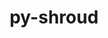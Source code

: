 ---
title: "py-shroud"
layout: cache
categories: [package, develop]
meta: {"versions": ["0.12.1", "0.12.2"], "compilers": ["gcc@=7.5.0"], "oss": ["ubuntu18.04"], "platforms": ["linux"], "targets": ["x86_64", "x86_64_v3"], "stacks": ["radiuss", "root"], "num_specs": 43, "num_specs_by_stack": {"root": 43, "radiuss": 43}}
spec_details: [{"hash": "6xfzh32feezvxmnb56b3wzdfkagaxp3y", "compiler": "gcc@=7.5.0", "versions": ["0.12.1"], "os": "ubuntu18.04", "platform": "linux", "target": "x86_64", "variants": [], "stacks": ["root", "radiuss"], "size": "-", "tarball": "https://binaries.spack.io/develop/build_cache/linux-ubuntu18.04-x86_64/gcc-7.5.0/py-shroud-0.12.1/linux-ubuntu18.04-x86_64-gcc-7.5.0-py-shroud-0.12.1-6xfzh32feezvxmnb56b3wzdfkagaxp3y.spack"}, {"hash": "bpy5tqwd3vc3m5wfihvlubljqidsw4sw", "compiler": "gcc@=7.5.0", "versions": ["0.12.1"], "os": "ubuntu18.04", "platform": "linux", "target": "x86_64", "variants": [], "stacks": ["root", "radiuss"], "size": "-", "tarball": "https://binaries.spack.io/develop/build_cache/linux-ubuntu18.04-x86_64/gcc-7.5.0/py-shroud-0.12.1/linux-ubuntu18.04-x86_64-gcc-7.5.0-py-shroud-0.12.1-bpy5tqwd3vc3m5wfihvlubljqidsw4sw.spack"}, {"hash": "22xp3pz2ws7tv3cu5lkqh6gei5q3vw5z", "compiler": "gcc@=7.5.0", "versions": ["0.12.1"], "os": "ubuntu18.04", "platform": "linux", "target": "x86_64", "variants": [], "stacks": ["root", "radiuss"], "size": "-", "tarball": "https://binaries.spack.io/develop/build_cache/linux-ubuntu18.04-x86_64/gcc-7.5.0/py-shroud-0.12.1/linux-ubuntu18.04-x86_64-gcc-7.5.0-py-shroud-0.12.1-22xp3pz2ws7tv3cu5lkqh6gei5q3vw5z.spack"}, {"hash": "2o5gjymjqq6gdh32tfy4iouuioxdpfj6", "compiler": "gcc@=7.5.0", "versions": ["0.12.1"], "os": "ubuntu18.04", "platform": "linux", "target": "x86_64", "variants": [], "stacks": ["root", "radiuss"], "size": "-", "tarball": "https://binaries.spack.io/develop/build_cache/linux-ubuntu18.04-x86_64/gcc-7.5.0/py-shroud-0.12.1/linux-ubuntu18.04-x86_64-gcc-7.5.0-py-shroud-0.12.1-2o5gjymjqq6gdh32tfy4iouuioxdpfj6.spack"}, {"hash": "gbsdxrgkcfqct7ibncjtt4agquth3isb", "compiler": "gcc@=7.5.0", "versions": ["0.12.1"], "os": "ubuntu18.04", "platform": "linux", "target": "x86_64", "variants": [], "stacks": ["root", "radiuss"], "size": "-", "tarball": "https://binaries.spack.io/develop/build_cache/linux-ubuntu18.04-x86_64/gcc-7.5.0/py-shroud-0.12.1/linux-ubuntu18.04-x86_64-gcc-7.5.0-py-shroud-0.12.1-gbsdxrgkcfqct7ibncjtt4agquth3isb.spack"}, {"hash": "23k246sxmnw4dzdcasqs4vdzr56yctb2", "compiler": "gcc@=7.5.0", "versions": ["0.12.1"], "os": "ubuntu18.04", "platform": "linux", "target": "x86_64", "variants": [], "stacks": ["root", "radiuss"], "size": "-", "tarball": "https://binaries.spack.io/develop/build_cache/linux-ubuntu18.04-x86_64/gcc-7.5.0/py-shroud-0.12.1/linux-ubuntu18.04-x86_64-gcc-7.5.0-py-shroud-0.12.1-23k246sxmnw4dzdcasqs4vdzr56yctb2.spack"}, {"hash": "hlq5pilersayaykaw6bxpe5brmw4thhy", "compiler": "gcc@=7.5.0", "versions": ["0.12.1"], "os": "ubuntu18.04", "platform": "linux", "target": "x86_64", "variants": [], "stacks": ["root", "radiuss"], "size": "-", "tarball": "https://binaries.spack.io/develop/build_cache/linux-ubuntu18.04-x86_64/gcc-7.5.0/py-shroud-0.12.1/linux-ubuntu18.04-x86_64-gcc-7.5.0-py-shroud-0.12.1-hlq5pilersayaykaw6bxpe5brmw4thhy.spack"}, {"hash": "5jrvbdnkimvln44f2zt6tn3drv2htpvm", "compiler": "gcc@=7.5.0", "versions": ["0.12.1"], "os": "ubuntu18.04", "platform": "linux", "target": "x86_64", "variants": [], "stacks": ["root", "radiuss"], "size": "-", "tarball": "https://binaries.spack.io/develop/build_cache/linux-ubuntu18.04-x86_64/gcc-7.5.0/py-shroud-0.12.1/linux-ubuntu18.04-x86_64-gcc-7.5.0-py-shroud-0.12.1-5jrvbdnkimvln44f2zt6tn3drv2htpvm.spack"}, {"hash": "i5ezjtg2tf4n33game74pzfh4kzto4fl", "compiler": "gcc@=7.5.0", "versions": ["0.12.1"], "os": "ubuntu18.04", "platform": "linux", "target": "x86_64", "variants": [], "stacks": ["root", "radiuss"], "size": "-", "tarball": "https://binaries.spack.io/develop/build_cache/linux-ubuntu18.04-x86_64/gcc-7.5.0/py-shroud-0.12.1/linux-ubuntu18.04-x86_64-gcc-7.5.0-py-shroud-0.12.1-i5ezjtg2tf4n33game74pzfh4kzto4fl.spack"}, {"hash": "5oxigesa6trfedrxjqmtg4r7qu6eszht", "compiler": "gcc@=7.5.0", "versions": ["0.12.1"], "os": "ubuntu18.04", "platform": "linux", "target": "x86_64", "variants": [], "stacks": ["root", "radiuss"], "size": "-", "tarball": "https://binaries.spack.io/develop/build_cache/linux-ubuntu18.04-x86_64/gcc-7.5.0/py-shroud-0.12.1/linux-ubuntu18.04-x86_64-gcc-7.5.0-py-shroud-0.12.1-5oxigesa6trfedrxjqmtg4r7qu6eszht.spack"}, {"hash": "fmxqawzj3uxb5ab3ju7cmfrilhmtrmvw", "compiler": "gcc@=7.5.0", "versions": ["0.12.1"], "os": "ubuntu18.04", "platform": "linux", "target": "x86_64", "variants": ["build_system=python_pip"], "stacks": ["root", "radiuss"], "size": "-", "tarball": "https://binaries.spack.io/develop/build_cache/linux-ubuntu18.04-x86_64/gcc-7.5.0/py-shroud-0.12.1/linux-ubuntu18.04-x86_64-gcc-7.5.0-py-shroud-0.12.1-fmxqawzj3uxb5ab3ju7cmfrilhmtrmvw.spack"}, {"hash": "62uqa4ipfriopnax6uwbjpxmqds64syf", "compiler": "gcc@=7.5.0", "versions": ["0.12.1"], "os": "ubuntu18.04", "platform": "linux", "target": "x86_64", "variants": [], "stacks": ["root", "radiuss"], "size": "-", "tarball": "https://binaries.spack.io/develop/build_cache/linux-ubuntu18.04-x86_64/gcc-7.5.0/py-shroud-0.12.1/linux-ubuntu18.04-x86_64-gcc-7.5.0-py-shroud-0.12.1-62uqa4ipfriopnax6uwbjpxmqds64syf.spack"}, {"hash": "y3bidbd4vey6mmpccc4uekexdcaidlop", "compiler": "gcc@=7.5.0", "versions": ["0.12.1"], "os": "ubuntu18.04", "platform": "linux", "target": "x86_64", "variants": [], "stacks": ["root", "radiuss"], "size": "-", "tarball": "https://binaries.spack.io/develop/build_cache/linux-ubuntu18.04-x86_64/gcc-7.5.0/py-shroud-0.12.1/linux-ubuntu18.04-x86_64-gcc-7.5.0-py-shroud-0.12.1-y3bidbd4vey6mmpccc4uekexdcaidlop.spack"}, {"hash": "3w4vmgcw2arjvto24kkag4emztzvb6ie", "compiler": "gcc@=7.5.0", "versions": ["0.12.1"], "os": "ubuntu18.04", "platform": "linux", "target": "x86_64", "variants": ["build_system=python_pip"], "stacks": ["root", "radiuss"], "size": "-", "tarball": "https://binaries.spack.io/develop/build_cache/linux-ubuntu18.04-x86_64/gcc-7.5.0/py-shroud-0.12.1/linux-ubuntu18.04-x86_64-gcc-7.5.0-py-shroud-0.12.1-3w4vmgcw2arjvto24kkag4emztzvb6ie.spack"}, {"hash": "6ao3nik2cervmeuawawgtxn3duysdu7k", "compiler": "gcc@=7.5.0", "versions": ["0.12.1"], "os": "ubuntu18.04", "platform": "linux", "target": "x86_64", "variants": [], "stacks": ["root", "radiuss"], "size": "-", "tarball": "https://binaries.spack.io/develop/build_cache/linux-ubuntu18.04-x86_64/gcc-7.5.0/py-shroud-0.12.1/linux-ubuntu18.04-x86_64-gcc-7.5.0-py-shroud-0.12.1-6ao3nik2cervmeuawawgtxn3duysdu7k.spack"}, {"hash": "jikzet3e4mll3onyu3l2llm2zon6es4q", "compiler": "gcc@=7.5.0", "versions": ["0.12.1"], "os": "ubuntu18.04", "platform": "linux", "target": "x86_64", "variants": [], "stacks": ["root", "radiuss"], "size": "-", "tarball": "https://binaries.spack.io/develop/build_cache/linux-ubuntu18.04-x86_64/gcc-7.5.0/py-shroud-0.12.1/linux-ubuntu18.04-x86_64-gcc-7.5.0-py-shroud-0.12.1-jikzet3e4mll3onyu3l2llm2zon6es4q.spack"}, {"hash": "3jwe44e3pcsafmew3cj2w3qfqat7chzb", "compiler": "gcc@=7.5.0", "versions": ["0.12.1"], "os": "ubuntu18.04", "platform": "linux", "target": "x86_64", "variants": [], "stacks": ["root", "radiuss"], "size": "-", "tarball": "https://binaries.spack.io/develop/build_cache/linux-ubuntu18.04-x86_64/gcc-7.5.0/py-shroud-0.12.1/linux-ubuntu18.04-x86_64-gcc-7.5.0-py-shroud-0.12.1-3jwe44e3pcsafmew3cj2w3qfqat7chzb.spack"}, {"hash": "a3zyfnowqidpqj3flhpi5d7uypzqw2jl", "compiler": "gcc@=7.5.0", "versions": ["0.12.1"], "os": "ubuntu18.04", "platform": "linux", "target": "x86_64", "variants": [], "stacks": ["root", "radiuss"], "size": "-", "tarball": "https://binaries.spack.io/develop/build_cache/linux-ubuntu18.04-x86_64/gcc-7.5.0/py-shroud-0.12.1/linux-ubuntu18.04-x86_64-gcc-7.5.0-py-shroud-0.12.1-a3zyfnowqidpqj3flhpi5d7uypzqw2jl.spack"}, {"hash": "e7tqq6db5v6iuiyvvwmsvsoqvo7ir4xs", "compiler": "gcc@=7.5.0", "versions": ["0.12.1"], "os": "ubuntu18.04", "platform": "linux", "target": "x86_64", "variants": [], "stacks": ["root", "radiuss"], "size": "-", "tarball": "https://binaries.spack.io/develop/build_cache/linux-ubuntu18.04-x86_64/gcc-7.5.0/py-shroud-0.12.1/linux-ubuntu18.04-x86_64-gcc-7.5.0-py-shroud-0.12.1-e7tqq6db5v6iuiyvvwmsvsoqvo7ir4xs.spack"}, {"hash": "g27vhcx7disifttc6jjbcslymax2yur7", "compiler": "gcc@=7.5.0", "versions": ["0.12.1"], "os": "ubuntu18.04", "platform": "linux", "target": "x86_64", "variants": [], "stacks": ["root", "radiuss"], "size": "-", "tarball": "https://binaries.spack.io/develop/build_cache/linux-ubuntu18.04-x86_64/gcc-7.5.0/py-shroud-0.12.1/linux-ubuntu18.04-x86_64-gcc-7.5.0-py-shroud-0.12.1-g27vhcx7disifttc6jjbcslymax2yur7.spack"}, {"hash": "c6sgf7br5ialypb2deji2bh7xwvkyced", "compiler": "gcc@=7.5.0", "versions": ["0.12.1"], "os": "ubuntu18.04", "platform": "linux", "target": "x86_64", "variants": [], "stacks": ["root", "radiuss"], "size": "-", "tarball": "https://binaries.spack.io/develop/build_cache/linux-ubuntu18.04-x86_64/gcc-7.5.0/py-shroud-0.12.1/linux-ubuntu18.04-x86_64-gcc-7.5.0-py-shroud-0.12.1-c6sgf7br5ialypb2deji2bh7xwvkyced.spack"}, {"hash": "lk4udlohr5xdm2ewezfz2nwof7p4tmme", "compiler": "gcc@=7.5.0", "versions": ["0.12.1"], "os": "ubuntu18.04", "platform": "linux", "target": "x86_64", "variants": [], "stacks": ["root", "radiuss"], "size": "-", "tarball": "https://binaries.spack.io/develop/build_cache/linux-ubuntu18.04-x86_64/gcc-7.5.0/py-shroud-0.12.1/linux-ubuntu18.04-x86_64-gcc-7.5.0-py-shroud-0.12.1-lk4udlohr5xdm2ewezfz2nwof7p4tmme.spack"}, {"hash": "blqpjalwzxrqcvs7glpm3o4hvbeuo3u2", "compiler": "gcc@=7.5.0", "versions": ["0.12.1"], "os": "ubuntu18.04", "platform": "linux", "target": "x86_64", "variants": [], "stacks": ["root", "radiuss"], "size": "-", "tarball": "https://binaries.spack.io/develop/build_cache/linux-ubuntu18.04-x86_64/gcc-7.5.0/py-shroud-0.12.1/linux-ubuntu18.04-x86_64-gcc-7.5.0-py-shroud-0.12.1-blqpjalwzxrqcvs7glpm3o4hvbeuo3u2.spack"}, {"hash": "mkpjy5xtrreandv4awmt4bgfypunenf5", "compiler": "gcc@=7.5.0", "versions": ["0.12.1"], "os": "ubuntu18.04", "platform": "linux", "target": "x86_64", "variants": [], "stacks": ["root", "radiuss"], "size": "-", "tarball": "https://binaries.spack.io/develop/build_cache/linux-ubuntu18.04-x86_64/gcc-7.5.0/py-shroud-0.12.1/linux-ubuntu18.04-x86_64-gcc-7.5.0-py-shroud-0.12.1-mkpjy5xtrreandv4awmt4bgfypunenf5.spack"}, {"hash": "dqh65u546horhewvhc6xewpxaiaen3cj", "compiler": "gcc@=7.5.0", "versions": ["0.12.1"], "os": "ubuntu18.04", "platform": "linux", "target": "x86_64", "variants": [], "stacks": ["root", "radiuss"], "size": "-", "tarball": "https://binaries.spack.io/develop/build_cache/linux-ubuntu18.04-x86_64/gcc-7.5.0/py-shroud-0.12.1/linux-ubuntu18.04-x86_64-gcc-7.5.0-py-shroud-0.12.1-dqh65u546horhewvhc6xewpxaiaen3cj.spack"}, {"hash": "t3rq4zqt2x23zz5yvnuxaxastknqcyx7", "compiler": "gcc@=7.5.0", "versions": ["0.12.1"], "os": "ubuntu18.04", "platform": "linux", "target": "x86_64", "variants": [], "stacks": ["root", "radiuss"], "size": "-", "tarball": "https://binaries.spack.io/develop/build_cache/linux-ubuntu18.04-x86_64/gcc-7.5.0/py-shroud-0.12.1/linux-ubuntu18.04-x86_64-gcc-7.5.0-py-shroud-0.12.1-t3rq4zqt2x23zz5yvnuxaxastknqcyx7.spack"}, {"hash": "cu5zrkcti4r3kl4iebtnt3eakls3q3ng", "compiler": "gcc@=7.5.0", "versions": ["0.12.1"], "os": "ubuntu18.04", "platform": "linux", "target": "x86_64", "variants": [], "stacks": ["root", "radiuss"], "size": "-", "tarball": "https://binaries.spack.io/develop/build_cache/linux-ubuntu18.04-x86_64/gcc-7.5.0/py-shroud-0.12.1/linux-ubuntu18.04-x86_64-gcc-7.5.0-py-shroud-0.12.1-cu5zrkcti4r3kl4iebtnt3eakls3q3ng.spack"}, {"hash": "hjoqm6t2pwwufoa2jbyujddvi5uog7k7", "compiler": "gcc@=7.5.0", "versions": ["0.12.1"], "os": "ubuntu18.04", "platform": "linux", "target": "x86_64", "variants": [], "stacks": ["root", "radiuss"], "size": "-", "tarball": "https://binaries.spack.io/develop/build_cache/linux-ubuntu18.04-x86_64/gcc-7.5.0/py-shroud-0.12.1/linux-ubuntu18.04-x86_64-gcc-7.5.0-py-shroud-0.12.1-hjoqm6t2pwwufoa2jbyujddvi5uog7k7.spack"}, {"hash": "reatt5uardsu6zvk7cecr5k24swwnovx", "compiler": "gcc@=7.5.0", "versions": ["0.12.1"], "os": "ubuntu18.04", "platform": "linux", "target": "x86_64", "variants": [], "stacks": ["root", "radiuss"], "size": "-", "tarball": "https://binaries.spack.io/develop/build_cache/linux-ubuntu18.04-x86_64/gcc-7.5.0/py-shroud-0.12.1/linux-ubuntu18.04-x86_64-gcc-7.5.0-py-shroud-0.12.1-reatt5uardsu6zvk7cecr5k24swwnovx.spack"}, {"hash": "r3qboimomrm7opqhfw4odcsoh7k2hnjv", "compiler": "gcc@=7.5.0", "versions": ["0.12.1"], "os": "ubuntu18.04", "platform": "linux", "target": "x86_64", "variants": [], "stacks": ["root", "radiuss"], "size": "-", "tarball": "https://binaries.spack.io/develop/build_cache/linux-ubuntu18.04-x86_64/gcc-7.5.0/py-shroud-0.12.1/linux-ubuntu18.04-x86_64-gcc-7.5.0-py-shroud-0.12.1-r3qboimomrm7opqhfw4odcsoh7k2hnjv.spack"}, {"hash": "k5ina2sl6syqsdy35h5etqssd52f3tr5", "compiler": "gcc@=7.5.0", "versions": ["0.12.1"], "os": "ubuntu18.04", "platform": "linux", "target": "x86_64", "variants": [], "stacks": ["root", "radiuss"], "size": "-", "tarball": "https://binaries.spack.io/develop/build_cache/linux-ubuntu18.04-x86_64/gcc-7.5.0/py-shroud-0.12.1/linux-ubuntu18.04-x86_64-gcc-7.5.0-py-shroud-0.12.1-k5ina2sl6syqsdy35h5etqssd52f3tr5.spack"}, {"hash": "usmuoemtycxwkqz6yzr5d5d63f7p25aj", "compiler": "gcc@=7.5.0", "versions": ["0.12.1"], "os": "ubuntu18.04", "platform": "linux", "target": "x86_64", "variants": ["build_system=python_pip"], "stacks": ["root", "radiuss"], "size": "-", "tarball": "https://binaries.spack.io/develop/build_cache/linux-ubuntu18.04-x86_64/gcc-7.5.0/py-shroud-0.12.1/linux-ubuntu18.04-x86_64-gcc-7.5.0-py-shroud-0.12.1-usmuoemtycxwkqz6yzr5d5d63f7p25aj.spack"}, {"hash": "m3mgy7xi55seqal2ra2kyhjokgfgtcbc", "compiler": "gcc@=7.5.0", "versions": ["0.12.1"], "os": "ubuntu18.04", "platform": "linux", "target": "x86_64", "variants": [], "stacks": ["root", "radiuss"], "size": "-", "tarball": "https://binaries.spack.io/develop/build_cache/linux-ubuntu18.04-x86_64/gcc-7.5.0/py-shroud-0.12.1/linux-ubuntu18.04-x86_64-gcc-7.5.0-py-shroud-0.12.1-m3mgy7xi55seqal2ra2kyhjokgfgtcbc.spack"}, {"hash": "yudbocuyktjpkwii5ppl7u7lfvs5kqd3", "compiler": "gcc@=7.5.0", "versions": ["0.12.1"], "os": "ubuntu18.04", "platform": "linux", "target": "x86_64", "variants": [], "stacks": ["root", "radiuss"], "size": "-", "tarball": "https://binaries.spack.io/develop/build_cache/linux-ubuntu18.04-x86_64/gcc-7.5.0/py-shroud-0.12.1/linux-ubuntu18.04-x86_64-gcc-7.5.0-py-shroud-0.12.1-yudbocuyktjpkwii5ppl7u7lfvs5kqd3.spack"}, {"hash": "ybxg43rltec6h4qubkhwlde3gqv3mv3t", "compiler": "gcc@=7.5.0", "versions": ["0.12.1"], "os": "ubuntu18.04", "platform": "linux", "target": "x86_64", "variants": [], "stacks": ["root", "radiuss"], "size": "-", "tarball": "https://binaries.spack.io/develop/build_cache/linux-ubuntu18.04-x86_64/gcc-7.5.0/py-shroud-0.12.1/linux-ubuntu18.04-x86_64-gcc-7.5.0-py-shroud-0.12.1-ybxg43rltec6h4qubkhwlde3gqv3mv3t.spack"}, {"hash": "w25bvuucrvikxpgm7jajebxw4tiyh6me", "compiler": "gcc@=7.5.0", "versions": ["0.12.2"], "os": "ubuntu18.04", "platform": "linux", "target": "x86_64_v3", "variants": ["build_system=python_pip"], "stacks": ["root", "radiuss"], "size": "-", "tarball": "https://binaries.spack.io/develop/build_cache/linux-ubuntu18.04-x86_64_v3/gcc-7.5.0/py-shroud-0.12.2/linux-ubuntu18.04-x86_64_v3-gcc-7.5.0-py-shroud-0.12.2-w25bvuucrvikxpgm7jajebxw4tiyh6me.spack"}, {"hash": "tz5652xr4vrz4b7zna2rsyspw7xrais7", "compiler": "gcc@=7.5.0", "versions": ["0.12.2"], "os": "ubuntu18.04", "platform": "linux", "target": "x86_64_v3", "variants": ["build_system=python_pip"], "stacks": ["root", "radiuss"], "size": "-", "tarball": "https://binaries.spack.io/develop/build_cache/linux-ubuntu18.04-x86_64_v3/gcc-7.5.0/py-shroud-0.12.2/linux-ubuntu18.04-x86_64_v3-gcc-7.5.0-py-shroud-0.12.2-tz5652xr4vrz4b7zna2rsyspw7xrais7.spack"}, {"hash": "7rgptah3otvks25jdofnwuu2ayijobu7", "compiler": "gcc@=7.5.0", "versions": ["0.12.1"], "os": "ubuntu18.04", "platform": "linux", "target": "x86_64_v3", "variants": ["build_system=python_pip"], "stacks": ["root", "radiuss"], "size": "-", "tarball": "https://binaries.spack.io/develop/build_cache/linux-ubuntu18.04-x86_64_v3/gcc-7.5.0/py-shroud-0.12.1/linux-ubuntu18.04-x86_64_v3-gcc-7.5.0-py-shroud-0.12.1-7rgptah3otvks25jdofnwuu2ayijobu7.spack"}, {"hash": "vnltqfhixo73iiykjiejtx2t22ehskrz", "compiler": "gcc@=7.5.0", "versions": ["0.12.1"], "os": "ubuntu18.04", "platform": "linux", "target": "x86_64_v3", "variants": ["build_system=python_pip"], "stacks": ["root", "radiuss"], "size": "-", "tarball": "https://binaries.spack.io/develop/build_cache/linux-ubuntu18.04-x86_64_v3/gcc-7.5.0/py-shroud-0.12.1/linux-ubuntu18.04-x86_64_v3-gcc-7.5.0-py-shroud-0.12.1-vnltqfhixo73iiykjiejtx2t22ehskrz.spack"}, {"hash": "redraqqds7cnlwmksa3x5hhdh3ccvdok", "compiler": "gcc@=7.5.0", "versions": ["0.12.1"], "os": "ubuntu18.04", "platform": "linux", "target": "x86_64_v3", "variants": ["build_system=python_pip"], "stacks": ["root", "radiuss"], "size": "-", "tarball": "https://binaries.spack.io/develop/build_cache/linux-ubuntu18.04-x86_64_v3/gcc-7.5.0/py-shroud-0.12.1/linux-ubuntu18.04-x86_64_v3-gcc-7.5.0-py-shroud-0.12.1-redraqqds7cnlwmksa3x5hhdh3ccvdok.spack"}, {"hash": "xvjaaymltvqthwztkt3qxmkx62jcu5u4", "compiler": "gcc@=7.5.0", "versions": ["0.12.1"], "os": "ubuntu18.04", "platform": "linux", "target": "x86_64_v3", "variants": ["build_system=python_pip"], "stacks": ["root", "radiuss"], "size": "-", "tarball": "https://binaries.spack.io/develop/build_cache/linux-ubuntu18.04-x86_64_v3/gcc-7.5.0/py-shroud-0.12.1/linux-ubuntu18.04-x86_64_v3-gcc-7.5.0-py-shroud-0.12.1-xvjaaymltvqthwztkt3qxmkx62jcu5u4.spack"}, {"hash": "2mxhrnce6hczwmz3kuasksulainpgvxv", "compiler": "gcc@=7.5.0", "versions": ["0.12.1"], "os": "ubuntu18.04", "platform": "linux", "target": "x86_64_v3", "variants": ["build_system=python_pip"], "stacks": ["root", "radiuss"], "size": "-", "tarball": "https://binaries.spack.io/develop/build_cache/linux-ubuntu18.04-x86_64_v3/gcc-7.5.0/py-shroud-0.12.1/linux-ubuntu18.04-x86_64_v3-gcc-7.5.0-py-shroud-0.12.1-2mxhrnce6hczwmz3kuasksulainpgvxv.spack"}, {"hash": "pvvg6cztb2ig3kdcepb3w5tdxesgmmfw", "compiler": "gcc@=7.5.0", "versions": ["0.12.2"], "os": "ubuntu18.04", "platform": "linux", "target": "x86_64_v3", "variants": ["build_system=python_pip"], "stacks": ["root", "radiuss"], "size": "-", "tarball": "https://binaries.spack.io/develop/build_cache/linux-ubuntu18.04-x86_64_v3/gcc-7.5.0/py-shroud-0.12.2/linux-ubuntu18.04-x86_64_v3-gcc-7.5.0-py-shroud-0.12.2-pvvg6cztb2ig3kdcepb3w5tdxesgmmfw.spack"}]
---